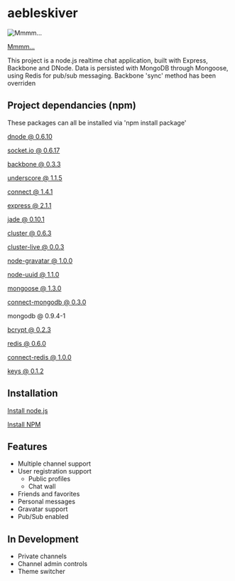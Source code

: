 # aebleskiver

![Mmmm...](http://upload.wikimedia.org/wikipedia/commons/0/04/Aebleskiver.jpg)

[Mmmm...](http://en.wikipedia.org/wiki/%C3%86bleskiver)

This project is a node.js realtime chat application, built with Express, Backbone and DNode. 
Data is persisted with MongoDB through Mongoose, using Redis for pub/sub messaging.  Backbone 
'sync' method has been overriden 


## Project dependancies (npm)

These packages can all be installed via 'npm install package'

[dnode @ 0.6.10](http://github.com/substack/dnode)

[socket.io @ 0.6.17](http://github.com/LearnBoost/Socket.IO-node)

[backbone @ 0.3.3](http://github.com/documentcloud/backbone)

[underscore @ 1.1.5](http://github.com/documentcloud/underscore)

[connect @ 1.4.1](http://github.com/senchalabs/connect)

[express @ 2.1.1](http://github.com/visionmedia/express)

[jade @ 0.10.1](http://github.com/visionmedia/jade)

[cluster @ 0.6.3](http://github.com/LearnBoost/cluster)

[cluster-live @ 0.0.3](http://github.com/visionmedia/cluster-live)

[node-gravatar @ 1.0.0](http://github.com/arnabc/node-gravatar)

[node-uuid @ 1.1.0](http://github.com/broofa/node-uuid)

[mongoose @ 1.3.0](http://github.com/LearnBoost/mongoose)

[connect-mongodb @ 0.3.0](http://github.com/kcbanner/connect-mongo)

mongodb @ 0.9.4-1

[bcrypt @ 0.2.3](http://github.com/ncb000gt/node.bcrypt.js)

[redis @ 0.6.0](http://github.com/mranney/node_redis)

[connect-redis @ 1.0.0](http://github.com/visionmedia/connect-redis)

[keys @ 0.1.2](http://github.com/visionmedia/keys)
    
## Installation

[Install node.js](http://github.com/joyent/node)

[Install NPM](http://github.com/joyent/npm)

## Features

* Multiple channel support
* User registration support
  * Public profiles
  * Chat wall
* Friends and favorites
* Personal messages
* Gravatar support
* Pub/Sub enabled
    
## In Development

* Private channels
* Channel admin controls
* Theme switcher